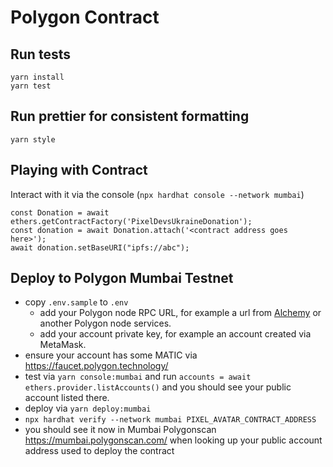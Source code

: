 # Polygon Contract

## Run tests

    yarn install
    yarn test

## Run prettier for consistent formatting

    yarn style

## Playing with Contract

Interact with it via the console (`npx hardhat console --network mumbai`)

```
const Donation = await ethers.getContractFactory('PixelDevsUkraineDonation');
const donation = await Donation.attach('<contract address goes here>');
await donation.setBaseURI("ipfs://abc");
```

## Deploy to Polygon Mumbai Testnet

- copy `.env.sample` to `.env`
  - add your Polygon node RPC URL, for example a url from [Alchemy](https://www.alchemy.com/) or another Polygon node services.
  - add your account private key, for example an account created via MetaMask.
- ensure your account has some MATIC via <https://faucet.polygon.technology/>
- test via `yarn console:mumbai` and run `accounts = await ethers.provider.listAccounts()` and you should see your public account listed there.
- deploy via `yarn deploy:mumbai`
- `npx hardhat verify --network mumbai PIXEL_AVATAR_CONTRACT_ADDRESS`
- you should see it now in Mumbai Polygonscan <https://mumbai.polygonscan.com/> when looking up your public account address used to deploy the contract
